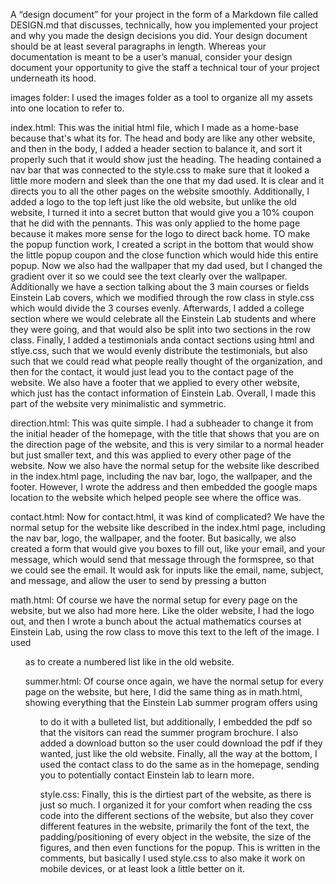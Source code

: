 A “design document” for your project in the form of a Markdown file called DESIGN.md that discusses, technically, how you implemented your project and why you made the design decisions you did. Your design document should be at least several paragraphs in length. Whereas your documentation is meant to be a user’s manual, consider your design document your opportunity to give the staff a technical tour of your project underneath its hood.

images folder: I used the images folder as a tool to organize all my assets into one location to refer to.

index.html: This was the initial html file, which I made as a home-base because that's what its for. The head and body are like any other website, and then in the body, I added a header section to balance it, and sort it properly such that it would show just the heading. The heading contained a nav bar that was connected to the style.css to make sure that it looked a little more modern and sleek than the one that my dad used. It is clear and it directs you to all the other pages on the website smoothly. Additionally, I added a logo to the top left just like the old website, but unlike the old website, I turned it into a secret button that would give you a 10% coupon that he did with the pennants. This was only applied to the home page because it makes more sense for the logo to direct back home. TO make the popup function work, I created a script in the bottom that would show the little popup coupon and the close function which would hide this entire popup. Now we also had the wallpaper that my dad used, but I changed the gradient over it so we could see the text clearly over the wallpaper. Additionally we have a section talking about the 3 main courses or fields Einstein Lab covers, which we modified through the row class in style.css which would divide the 3 courses evenly. Afterwards, I added a college section where we would celebrate all the Einstein Lab students and where they were going, and that would also be split into two sections in the row class. Finally, I added a testimonials anda contact sections using html and stlye.css, such that we would evenly distribute the testimonials, but also such that we could read what people really thought of the organization, and then for the contact, it would just lead you to the contact page of the website. We also have a footer that we applied to every other website, which just has the contact information of Einstein Lab. Overall, I made this part of the website very minimalistic and symmetric.

direction.html: This was quite simple. I had a subheader to change it from the initial header of the homepage, with the title that shows that you are on the direction page of the website, and this is very similar to a normal header but just smaller text, and this was applied to every other page of the website. Now we also have the normal setup for the website like described in the index.html page, including the nav bar, logo, the wallpaper, and the footer. However, I wrote the address and then embedded the google maps location to the website which helped people see where the office was.

contact.html: Now for contact.html, it was kind of complicated? We have the normal setup for the website like described in the index.html page, including the nav bar, logo, the wallpaper, and the footer. But basically, we also created a form that would give you boxes to fill out, like your email, and your message, which would send that message through the formspree, so that we could see the email. It would ask for inputs like the email, name, subject, and message, and allow the user to send by pressing a button

math.html: Of course we have the normal setup for every page on the website, but we also had more here. Like the older website, I had the logo out, and then I wrote a bunch about the actual mathematics courses at Einstein Lab, using the row class to move this text to the left of the image. I used <ol> as to create a numbered list like in the old website.

summer.html: Of course once again, we have the normal setup for every page on the website, but here, I did the same thing as in math.html, showing everything that the Einstein Lab summer program offers using <ul> to do it with a bulleted list, but additionally, I embedded the pdf so that the visitors can read the summer program brochure. I also added a download button so the user could download the pdf if they wanted, just like the old website. Finally, all the way at the bottom, I used the contact class to do the same as in the homepage, sending you to potentially contact Einstein lab to learn more. 

style.css: Finally, this is the dirtiest part of the website, as there is just so much. I organized it for your comfort when reading the css code into the different sections of the website, but also they cover different features in the website, primarily the font of the text, the padding/positioning of every object in the website, the size of the figures, and then even functions for the popup. This is written in the comments, but basically I used style.css to also make it work on mobile devices, or at least look a little better on it.
